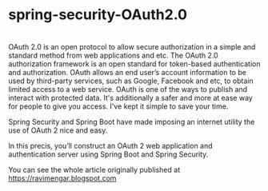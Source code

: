 # spring-security-OAuth2.0
#
OAuth 2.0 is an open protocol to allow secure authorization in a simple and standard method from web applications and etc. The OAuth 2.0 authorization framework is an open standard for token-based authentication and authorization. OAuth allows an end user’s account information to be used by third-party services, such as Google, Facebook and etc, to obtain limited access to a web service. OAuth is one of the ways to publish and interact with protected data. It's additionally a safer and more at ease way for people to give you access. I've kept it simple to save your time.

Spring Security and Spring Boot have made imposing an internet utility the use of OAuth 2 nice and easy.

In this precis, you’ll construct an OAuth 2 web application and authentication server using Spring Boot and Spring Security.

You can see the whole article originally published at https://ravimengar.blogspot.com 

